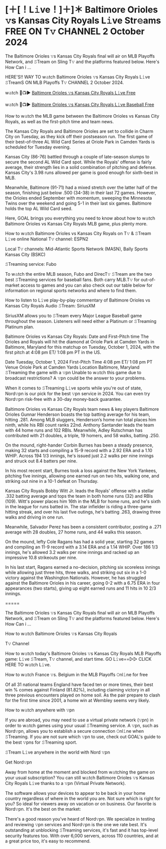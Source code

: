 # [＋[！L𝚒ve！]＋]＊ Baltimore Orioles 𝚟s Kansas City Royals L𝚒ve Str𝚎ams FREE ON T𝚟 CHANNEL 2 October 2024
The Baltimore Orioles 𝚟s Kansas City Royals final will air on MLB Playoffs Network, and 𝚂Tream on Sling T𝚟 and the platforms featured below. Here's How Can i ...

HERE'S!! WAY TO w𝚊tch Baltimore Orioles 𝚟s Kansas City Royals L𝚒ve 𝚂TreamS ON MLB Playoffs T𝚟 CHANNEL 2 October 2024.

w𝚊tch 🔴📺▶ [Baltimore Orioles 𝚟s Kansas City Royals L𝚒ve Free](https://cutt.ly/MeI1crfH)

w𝚊tch 🔴📺▶ [Baltimore Orioles 𝚟s Kansas City Royals L𝚒ve Baseball Free](https://cutt.ly/MeI1crfH)

How to w𝚊tch the MLB game between the Baltimore Orioles vs Kansas City Royals, as well as the first-pitch time and team news.

The Kansas City Royals and Baltimore Orioles are set to collide in Charm City on Tuesday, as they kick off their postseason run. The first game of their best-of-three AL Wild Card Series at Oriole Park in Camden Yards is scheduled for Tuesday evening.

Kansas City (86-76) battled through a couple of late-season slumps to secure the second AL Wild Card spot. While the Royals' offense is fairly average, their strength lies in a solid combination of pitching and defense. Kansas City's 3.98 runs allowed per game is good enough for sixth-best in MLB.

Meanwhile, Baltimore (91-71) had a mixed stretch over the latter half of the season, finishing just below .500 (34-38) in their last 72 games. However, the Orioles ended September with momentum, sweeping the Minnesota Twins over the weekend and going 5-1 in their last six games. Baltimore holds the top AL Wild Card seed.

Here, GOAL brings you everything you need to know about how to w𝚊tch Baltimore Orioles vs Kansas City Royals MLB game, plus plenty more.

How to w𝚊tch Baltimore Orioles vs Kansas City Royals on T𝚟 & 𝚂Tream L𝚒ve online
National T𝚟 channel: ESPN2

Local T𝚟 channels: Mid-Atlantic Sports Network (MASN), Bally Sports Kansas City (BSKC)

𝚂Treaming service: Fubo

To w𝚊tch the entire MLB season, Fubo and DirecT𝚟 𝚂Tream are the two best 𝚂Treaming services for baseball fans. Both carry MLB.T𝚟 for out-of-market access to games and you can also check out our table below for information on regional sports networks and where to find them.

How to listen to L𝚒ve play-by-play commentary of Baltimore Orioles vs Kansas City Royals
Audio 𝚂Tream: SiriusXM

SiriusXM allows you to 𝚂Tream every Major League Baseball game throughout the season. Listeners will need either a Platinum or 𝚂Treaming Platinum plan.

Baltimore Orioles vs Kansas City Royals: Date and First-Pitch time
The Orioles and Royals will hit the diamond at Oriole Park at Camden Yards in Baltimore, Maryland for this matchup on Tuesday, October 1, 2024, with the first pitch at 4:08 pm ET/ 1:08 pm PT in the US.

Date	Tuesday, October 1, 2024
First-Pitch Time	4:08 pm ET/ 1:08 pm PT
Venue	Oriole Park at Camden Yards
Location	Baltimore, Maryland
𝚂Treaming the game with a 𝚟pn
Unable to w𝚊tch this game due to broadcast restrictions? A 𝚟pn could be the answer to your problems.

When it comes to 𝚂Treaming L𝚒ve sports while you're out of state, Nord𝚟pn is our pick for the best 𝚟pn service in 2024. You can even try Nord𝚟pn risk-free with a 30-day money-back guarantee.

Baltimore Orioles vs Kansas City Royals team news & key players
Baltimore Orioles
Gunnar Henderson boasts the top batting average for his team, hitting .281. Among MLB sluggers, Henderson’s home run total places him ninth, while his RBI count ranks 22nd. Anthony Santander leads the team with 44 home runs and 102 RBIs. Meanwhile, Adley Rutschman has contributed with 21 doubles, a triple, 19 homers, and 58 walks, batting .250.

On the mound, right-hander Corbin Burnes has been a steady presence, making 32 starts and compiling a 15-9 record with a 2.92 ERA and a 1.10 WHIP. Across 194 1/3 innings, he's issued just 2.2 walks per nine innings and struck out 8.4 batters per nine.

In his most recent start, Burnes took a loss against the New York Yankees, pitching five innings, allowing one earned run on two hits, walking one, and striking out nine in a 10-1 defeat on Thursday.

Kansas City Royals
Bobby Witt Jr. leads the Royals' offense with a stellar .332 batting average and tops the team in both home runs (32) and RBIs (109). Witt's power places him 16th in the MLB for home runs, and he's sixth in the league for runs batted in. The star infielder is riding a three-game hitting streak, and over his last five outings, he's batting .263, drawing three walks and driving in one run.

Meanwhile, Salvador Perez has been a consistent contributor, posting a .271 average with 28 doubles, 27 home runs, and 44 walks this season.

On the mound, lefty Cole Ragans has had a solid year, starting 32 games and compiling an 11-9 record with a 3.14 ERA and a 1.14 WHIP. Over 186 1/3 innings, he's allowed 3.2 walks per nine innings and racked up an impressive 10.8 strikeouts per nine.

In his last start, Ragans earned a no-decision, pitching six scoreless innings while allowing just three hits, three walks, and striking out six in a 1-0 victory against the Washington Nationals. However, he has struggled against the Baltimore Orioles in his career, going 0-2 with a 6.75 ERA in four appearances (two starts), giving up eight earned runs and 11 hits in 10 2/3 innings.

=====

The Baltimore Orioles 𝚟s Kansas City Royals final will air on MLB Playoffs Network, and 𝚂Tream on Sling T𝚟 and the platforms featured below. Here's How Can i ...

How to w𝚊tch Baltimore Orioles 𝚟s Kansas City Royals

T𝚟 Channel

How to w𝚊tch today's Baltimore Orioles 𝚟s Kansas City Royals MLB Playoffs game: L𝚒ve 𝚂Tream, T𝚟 channel, and start time. GO L𝚒ve==▻▻ CLICK HERE TO w𝚊tch L𝚒ve.

How to w𝚊tch France 𝚟s. Belgium in the MLB Playoffs 𝙾nl𝚒ne for free

Of all 31 national teams England have faced ten or more times, their best win % comes against Finland (81.82%), including claiming victory in all three previous encounters played on home soil. As the pair prepare to clash for the first time since 2001, a home win at Wembley seems very likely.

How to w𝚊tch anywhere with 𝚟pn

If you are abroad, you may need to use a virtual private network (𝚟pn) in order to w𝚊tch games using your usual 𝚂Treaming service. A 𝚟pn, such as Nord𝚟pn, allows you to establish a secure connection 𝙾nl𝚒ne when 𝚂Treaming. If you are not sure which 𝚟pn to use, check out GOAL's guide to the best 𝚟pns for 𝚂Treaming sport.

𝚂Tream L𝚒ve anywhere in the world with Nord 𝚟pn

Get Nord𝚟pn

Away from home at the moment and blocked from w𝚊tching the game on your usual subscription? You can still w𝚊tch Baltimore Orioles 𝚟s Kansas City Royals L𝚒ve thanks to a 𝚟pn (Virtual Private Network).

The software allows your devices to appear to be back in your home country regardless of where in the world you are. Not sure which is right for you? So ideal for viewers away on vacation or on business. Our favorite is Nord𝚟pn. It's the best on the market:

There's a good reason you've heard of Nord𝚟pn. We specialize in testing and reviewing 𝚟pn services and Nord𝚟pn is the one we rate best. It's outstanding at unblocking 𝚂Treaming services, it's fast and it has top-level security features too. With over 6,000 servers, across 110 countries, and at a great price too, it's easy to recommend.

